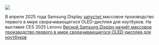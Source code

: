 <!--2025-01-10 10:41:50-->
<div class="yb">
  <div class="rss smaller1 habr"><img src="https://habrastorage.org/getpro/habr/upload_files/ba5/4a8/801/ba54a880110283b234214f6527e73422.jpg" /><p>В апреле 2025 года Samsung Display <a href="https://global.samsungdisplay.com/31332" rel="noopener noreferrer nofollow">запустит </a>массовое производство первого в мире сворачивающегося OLED-дисплея для ноутбуков. На выставке CES 2025 Lenovo <a... <br><a class="light" href="https://habr.com/ru/news/872772/?utm_source=habrahabr&utm_medium=rss&utm_campaign=872772">Весной Samsung Display начнёт массовое производство первого в мире сворачивающегося OLED-дисплея для ноутбуков</a></div>
</div>
